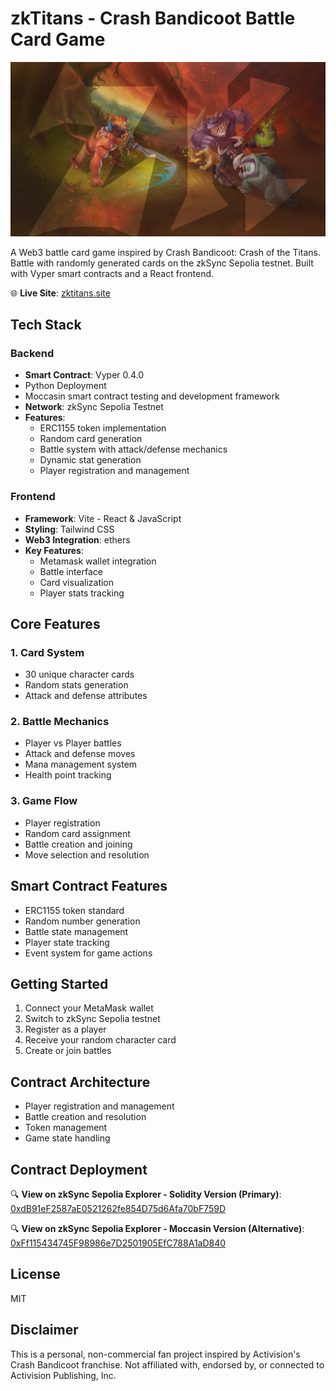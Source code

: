 # zkTitans - Crash Bandicoot Battle Card Game

<p align="center">
  <img src="/assets/hero-img.jpg" alt="zkTitans Hero image" width="800"/>
</p>


A Web3 battle card game inspired by Crash Bandicoot: Crash of the Titans. Battle with randomly generated cards on the zkSync Sepolia testnet. Built with Vyper smart contracts and a React frontend.

🌐 **Live Site**: [zktitans.site](https://zktitans.site/)

## Tech Stack

### Backend
- **Smart Contract**: Vyper 0.4.0
- Python Deployment
- Moccasin smart contract testing and development framework
- **Network**: zkSync Sepolia Testnet
- **Features**:
  - ERC1155 token implementation
  - Random card generation
  - Battle system with attack/defense mechanics
  - Dynamic stat generation
  - Player registration and management

### Frontend
- **Framework**: Vite - React & JavaScript
- **Styling**: Tailwind CSS
- **Web3 Integration**: ethers
- **Key Features**:
  - Metamask wallet integration
  - Battle interface
  - Card visualization
  - Player stats tracking

## Core Features

### 1. Card System
- 30 unique character cards
- Random stats generation
- Attack and defense attributes

### 2. Battle Mechanics
- Player vs Player battles
- Attack and defense moves
- Mana management system
- Health point tracking

### 3. Game Flow
- Player registration
- Random card assignment
- Battle creation and joining
- Move selection and resolution

## Smart Contract Features
- ERC1155 token standard
- Random number generation
- Battle state management
- Player state tracking
- Event system for game actions

## Getting Started
1. Connect your MetaMask wallet
2. Switch to zkSync Sepolia testnet
3. Register as a player
4. Receive your random character card
5. Create or join battles

## Contract Architecture
- Player registration and management
- Battle creation and resolution
- Token management
- Game state handling

## Contract Deployment
🔍 **View on zkSync Sepolia Explorer - Solidity Version (Primary)**: [0xdB91eF2587aE0521262fe854D75d6Afa70bF759D](https://sepolia.explorer.zksync.io/address/0xdB91eF2587aE0521262fe854D75d6Afa70bF759D)

🔍 **View on zkSync Sepolia Explorer - Moccasin Version (Alternative)**: [0xFf115434745F98986e7D2501905EfC788A1aD840](https://sepolia.explorer.zksync.io/address/0xFf115434745F98986e7D2501905EfC788A1aD840)


## License
MIT

## Disclaimer
This is a personal, non-commercial fan project inspired by Activision's Crash Bandicoot franchise. Not affiliated with, endorsed by, or connected to Activision Publishing, Inc.
